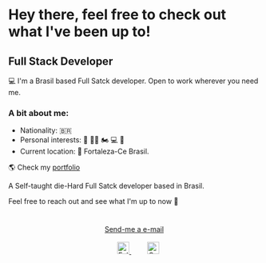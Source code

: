 # Hey there, feel free to check out what I've been up to!

## Full Stack Developer

💻 I'm a Brasil based Full Satck developer. Open to work wherever you need me.

### A bit about me:

- Nationality: 🇧🇷
- Personal interests: 🥊 💪🏽 🏍 💻 🛫 
- Current location: 📍 Fortaleza-Ce Brasil.

🌎 Check my [portfolio](https://nicolas-johnson-folio.herokuapp.com/#about)

A Self-taught die-Hard Full Satck developer based in Brasil.

Feel free to reach out and see what I'm up to now 💬

<div align="center" style="padding: 25px 0;">
    <a href='mailto:nicolas-sousa2011@hotmail.com'>Send-me a e-mail</a>
             </br>
             </br>
    <a href="https://twitter.com/Nicolas_Silva16" style="padding: 24px;">
    <img src="https://github.com/tbakerx/tbakerx/blob/main/assets/twitter-green.png" alt="Follow me on twitter"  width="24" height="24">
    </a>
     <a href="https://www.linkedin.com/in/nicolas-johnson-279662210/?locale=en_US" style="padding: 8px; width: 24px; height: 24px;">
        <img src="https://github.com/tbakerx/tbakerx/blob/main/assets/linkedin-green.png" alt="Connect on Linkedin" width="24" height="24">
    </a>
</div>
